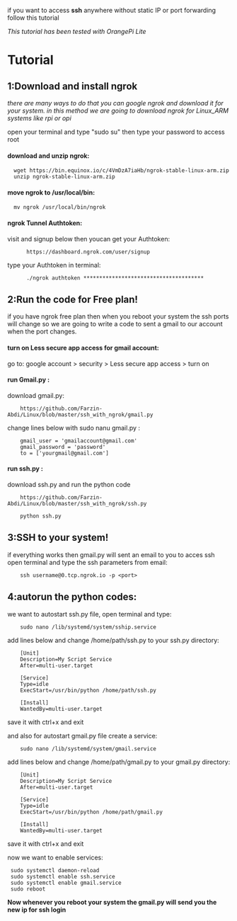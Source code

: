 if you want to access **ssh** anywhere without static IP or port forwarding follow this tutorial

*This tutorial has been tested with OrangePi Lite*

# Tutorial

## 1:Download and install ngrok

  *there are many ways to do that you can google ngrok and download it for your system.
  in this method we are going to download ngrok for Linux_ARM systems like rpi or opi*
  
  open your terminal and type "sudo su" then type your password to access root
  
  #### download and unzip ngrok:
      wget https://bin.equinox.io/c/4VmDzA7iaHb/ngrok-stable-linux-arm.zip 
      unzip ngrok-stable-linux-arm.zip
      
  #### move ngrok to /usr/local/bin:
      mv ngrok /usr/local/bin/ngrok
  #### ngrok Tunnel Authtoken:
   visit and signup below then youcan get your Authtoken:
   
          https://dashboard.ngrok.com/user/signup
          
   type your Authtoken in terminal:
   
          ./ngrok authtoken **************************************
          
## 2:Run the code for Free plan!
   
   if you have ngrok free plan then when you reboot your system the ssh ports will change so we are going to write a code to sent a gmail to our account when the port changes.
   
   #### turn on Less secure app access for gmail account:
   go to: google account > security > Less secure app access > turn on
       
   #### run Gmail.py :
   download gmail.py:
   
        https://github.com/Farzin-Abdi/Linux/blob/master/ssh_with_ngrok/gmail.py
   
   change lines below with sudo nanu gmail.py :
   
        gmail_user = 'gmailaccount@gmail.com'
        gmail_password = 'password'
        to = ['yourgmail@gmail.com']
        
   #### run ssh.py :
   download ssh.py and run the python code
   
        https://github.com/Farzin-Abdi/Linux/blob/master/ssh_with_ngrok/ssh.py
        
        python ssh.py
        
  ## 3:SSH to your system!
   if everything works then gmail.py will sent an email to you to acces ssh
   open terminal and type the ssh parameters from email:
   
        ssh username@0.tcp.ngrok.io -p <port>
 
  ## 4:autorun the python codes:
we want to autostart ssh.py file, open terminal and type:
  
        sudo nano /lib/systemd/system/sship.service
        
add lines below and change /home/path/ssh.py to your ssh.py directory:
  
        [Unit]
        Description=My Script Service
        After=multi-user.target

        [Service]
        Type=idle
        ExecStart=/usr/bin/python /home/path/ssh.py

        [Install]
        WantedBy=multi-user.target
save it with ctrl+x and exit

and also for autostart gmail.py file create a service:

        sudo nano /lib/systemd/system/gmail.service
        
add lines below and change /home/path/gmail.py to your gmail.py directory:
  
        [Unit]
        Description=My Script Service
        After=multi-user.target

        [Service]
        Type=idle
        ExecStart=/usr/bin/python /home/path/gmail.py

        [Install]
        WantedBy=multi-user.target
  save it with ctrl+x and exit
  
  now we want to enable services:
     
     sudo systemctl daemon-reload
     sudo systemctl enable ssh.service
     sudo systemctl enable gmail.service
     sudo reboot
        
        
 **Now whenever you reboot your system the gmail.py will send you the new ip for ssh login**
